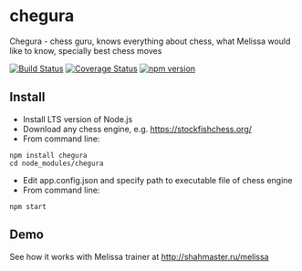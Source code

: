 # chegura
Chegura - chess guru, knows everything about chess, what Melissa would like to know, specially best chess moves

[![Build Status](https://travis-ci.org/Scorpibear/chegura.svg?branch=master)](https://travis-ci.org/Scorpibear/chegura)
[![Coverage Status](https://codecov.io/gh/Scorpibear/chegura/coverage.svg)](https://codecov.io/gh/Scorpibear/chegura)
[![npm version](https://badge.fury.io/js/chegura.svg)](https://www.npmjs.com/package/chegura)

## Install

- Install LTS version of Node.js
- Download any chess engine, e.g. https://stockfishchess.org/
- From command line:
```
npm install chegura
cd node_modules/chegura
```
- Edit app.config.json and specify path to executable file of chess engine
- From command line:
```
npm start
```

## Demo

See how it works with Melissa trainer at http://shahmaster.ru/melissa
